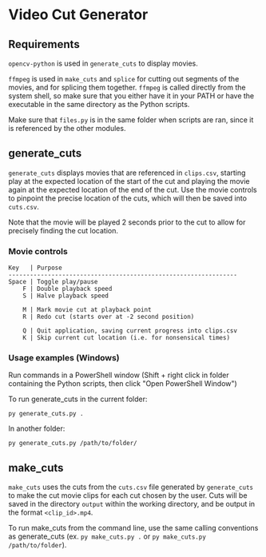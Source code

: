 # Video Cut Generator

## Requirements

`opencv-python` is used in `generate_cuts` to display movies.

`ffmpeg` is used in `make_cuts` and `splice` for cutting out segments of the movies, and for splicing them together. `ffmpeg` is called directly from the system shell, so make sure that you either have it in your PATH or have the executable in the same directory as the Python scripts.

Make sure that `files.py` is in the same folder when scripts are ran, since it is referenced by the other modules.

## generate_cuts

`generate_cuts` displays movies that are referenced in `clips.csv`, starting play at the expected location of the start of the cut and playing the movie again at the expected location of the end of the cut. Use the movie controls to pinpoint the precise location of the cuts, which will then be saved into `cuts.csv`.

Note that the movie will be played 2 seconds prior to the cut to allow for precisely finding the cut location.

### Movie controls

```
Key   | Purpose
----------------------------------------------------------------
Space | Toggle play/pause
    F | Double playback speed
    S | Halve playback speed

    M | Mark movie cut at playback point
    R | Redo cut (starts over at -2 second position)

    Q | Quit application, saving current progress into clips.csv
    K | Skip current cut location (i.e. for nonsensical times)
```

### Usage examples (Windows)

Run commands in a PowerShell window (Shift + right click in folder containing the Python scripts, then click "Open PowerShell Window")

To run generate_cuts in the current folder:

`py generate_cuts.py .`

In another folder:

`py generate_cuts.py /path/to/folder/`

## make_cuts

`make_cuts` uses the cuts from the `cuts.csv` file generated by `generate_cuts` to make the cut movie clips for each cut chosen by the user. Cuts will be saved in the directory `output` within the working directory, and be output in the format `<clip_id>.mp4`.

To run make_cuts from the command line, use the same calling conventions as generate_cuts (ex. `py make_cuts.py .` or `py make_cuts.py /path/to/folder`).
